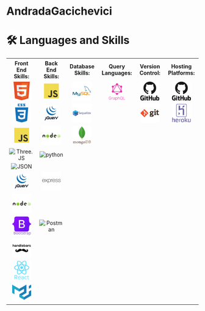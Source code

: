 # AndradaGacichevici

<h1>🛠 Languages and Skills</h1>	
<table>	
    <tr>	    
        <th style="text-align:center">Front End Skills:</th>	       
        <th style="text-align:center">Back End Skills:</th>	        
        <th style="text-align:center">Database Skills:</th>	        
        <th style="text-align:center">Query Languages:</th>	        
        <th style="text-align:center">Version Control:</th>	        
        <th style="text-align:center">Hosting Platforms:</th>	        
    </tr>	    
    <tr>	   
        <td align="center">	      
            <img src="https://raw.githubusercontent.com/devicons/devicon/master/icons/html5/html5-original.svg" title="HTML5" alt="HTML" width="50" height="50"/>	            
        </td>	      
        <td align="center">	        
            <img src="https://raw.githubusercontent.com/devicons/devicon/master/icons/javascript/javascript-original.svg" title="JavaScript" alt="JavaScript" width="40" height="40"/>	            
        </td>	        
        <td align="center">	       
            <img src="https://raw.githubusercontent.com/devicons/devicon/master/icons/mysql/mysql-original-wordmark.svg" title="MySQL"  alt="MySQL" width="50" height="50"/>	            
        </td>	        
        <td align="center">	        
            <img src="https://raw.githubusercontent.com/devicons/devicon/master/icons/graphql/graphql-plain-wordmark.svg" title="GraphQL"  alt="GraphQL" width="50" height="50"/>	            
        </td>	     
        <td align="center">	        
            <img src="https://raw.githubusercontent.com/devicons/devicon/master/icons/github/github-original-wordmark.svg" title="GitHub" alt="GitHub" width="50" height="50"/>	           
        </td>	       
        <td align="center">	        
            <img src="https://raw.githubusercontent.com/devicons/devicon/master/icons/github/github-original-wordmark.svg" title="GitHub" alt="GitHub" width="50" height="50"/>	           
        </td>	        
    </tr>	    
    <tr>	    
        <td align="center">	        
            <img src="https://raw.githubusercontent.com/devicons/devicon/master/icons/css3/css3-plain-wordmark.svg"  title="CSS3" alt="CSS" width="50" height="50"/>	            
        </td>	        
        <td align="center">	        
            <img src="https://raw.githubusercontent.com/devicons/devicon/master/icons/jquery/jquery-original-wordmark.svg" title="jQuery" alt="jQuery" width="40" height="40"/>	            
        </td>	        
        <td align="center">	        
            <img src="https://raw.githubusercontent.com/devicons/devicon/master/icons/sequelize/sequelize-original-wordmark.svg" title="Sequelize"  alt="Sequelize" width="50" height="50"/>	            
        </td>	        
    <td>	        
        <td align="center">	       
             <img src="https://raw.githubusercontent.com/devicons/devicon/master/icons/git/git-original-wordmark.svg" title="Git" alt="Git" width="50" height="50"/>	            
        </td>	        
        <td align="center">	      
            <img src="https://raw.githubusercontent.com/devicons/devicon/master/icons/heroku/heroku-original-wordmark.svg" title="Heroku" alt="Heroku" width="50" height="50"/>	          
        </td>	        
    </tr>	    
    <tr>	    
        <td align="center">	        
            <img src="https://raw.githubusercontent.com/devicons/devicon/master/icons/javascript/javascript-original.svg" title="JavaScript" alt="JavaScript" width="40" height="40"/>	            
        </td>	        
        <td align="center">	       
            <img src="https://raw.githubusercontent.com/devicons/devicon/master/icons/nodejs/nodejs-original-wordmark.svg" title="NodeJS" alt="NodeJS" width="50" height="50"/>	           
        </td>	        
        <td align="center">	        
            <img src="https://raw.githubusercontent.com/devicons/devicon/master/icons/mongodb/mongodb-original-wordmark.svg" title="MongoDB"  alt="MongoDB" width="50" height="50"/>	            
        </td>	        
    </tr>	
    <tr>
         <td align="center">	        
            <img src="https://tse1.mm.bing.net/th?id=OIP.aDcnXab1QC_5KF8JUxDEYAHaDv&pid=Api&P=0" title="Three.JS" alt="Three.JS" width="70" height="40"/>	            
        </td>	
        <td align="center">	        
            <img src="https://tse2.mm.bing.net/th?id=OIP.f9-0w8rdG01Q_8KZfPrFWQHaD4&pid=Api&P=0" title="python" alt="python" width="70" height="40"/>	            
        </td>	
    </tr> 
    <tr>
         <td align="center">	        
            <img src="https://tse3.mm.bing.net/th?id=OIP.DnwR8i3TAvCoL53ObTdDpAHaFk&pid=Api&P=0" title="JSON" alt="JSON" width="40" height="40"/>	            
        </td>	
    </tr> 
    <tr>	    
        <td align="center">	        
            <img src="https://raw.githubusercontent.com/devicons/devicon/master/icons/jquery/jquery-original-wordmark.svg" title="jQuery" alt="jQuery" width="40" height="40"/>	            
        </td>	       
        <td align="center">	        
        <img src="https://raw.githubusercontent.com/devicons/devicon/master/icons/express/express-original-wordmark.svg" title="Express" alt="Express" width="50" height="50"/>	               
        </tr>	
    <tr>
        <td align="center">	       
            <img src="https://raw.githubusercontent.com/devicons/devicon/master/icons/nodejs/nodejs-original-wordmark.svg" title="NodeJS" alt="NodeJS" width="50" height="50"/>	           
        </td>	
    </tr>
    <tr>	    
        <td align="center">	        
        <img src="https://raw.githubusercontent.com/devicons/devicon/master/icons/bootstrap/bootstrap-original-wordmark.svg" title="Boot Strap" alt="Boot Strap" width="50" height="50"/>	            
        </td>	       
        <td align="center">	              
        <img src="https://www.vectorlogo.zone/logos/getpostman/getpostman-icon.svg" title="Postman"  alt="Postman" width="50" height="50"/>	            
        </td>	     
    </tr>	   
    <tr>	   
        <td align="center">	       
            <img src="https://raw.githubusercontent.com/devicons/devicon/master/icons/handlebars/handlebars-original-wordmark.svg" title="Handlebars" alt="Handlebars" width="50" height="50"/>	            
        </td>	       
    </tr>	    
    <tr>	   
        <td align="center">	      
            <img src="https://raw.githubusercontent.com/devicons/devicon/master/icons/react/react-original-wordmark.svg" title="React" alt="React" width="50" height="50"/>	           
        </td>	       
    </tr>	    
    <tr>	    
        <td align="center">	      
            <img src="https://raw.githubusercontent.com/devicons/devicon/master/icons/materialui/materialui-original.svg" title="Material UI" alt="Material UI" width="50" height="50"/>	            
        </td>	       
    </tr>	   
</table>	
<br>	
